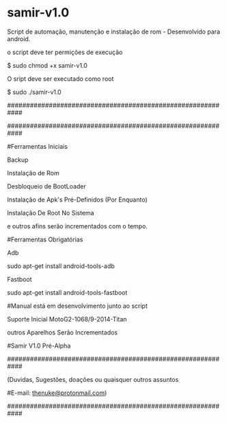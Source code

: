 # samir-v1.0
Script de automação, manutenção e instalação de rom - Desenvolvido para android.

o script deve ter permições de execução

  $ sudo chmod +x samir-v1.0

O sript deve ser executado como root

  $ sudo ./samir-v1.0

############################################################


############################################################

#Ferramentas Iniciais

Backup

Instalação de Rom

Desbloqueio de BootLoader

Instalação de Apk's Pré-Definidos (Por Enquanto)

Instalação De Root No Sistema

e outros afins serão incrementados com o tempo.

#Ferramentas Obrigatórias

Adb

sudo apt-get install android-tools-adb

Fastboot

sudo apt-get install android-tools-fastboot

#Manual está em desenvolvimento junto ao script

Suporte Inicial
MotoG2-1068/9-2014-Titan

outros Aparelhos Serão Incrementados

#Samir V1.0 Pré-Alpha

############################################################

(Duvidas, Sugestões, doações ou quaisquer outros assuntos

#E-mail: thenuke@protonmail.com)

############################################################
